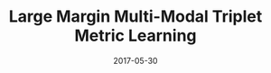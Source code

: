 ---
title: "Large Margin Multi-Modal Triplet Metric Learning"
collection: publications
permalink: /publication/di2017largemargin
date: 2017-05-30
venue: 'International Conference on Automatic Face and Gesture Recognition (FG 2017)'
paperurl: 'https://engineering.jhu.edu/vpatel36/wp-content/uploads/2018/08/Metric_fg2017_v7.pdf'
citation: 'Di, X. and Patel, V.M., 2017, May. Large margin multi-modal triplet metric learning. In 2017 12th IEEE International Conference on Automatic Face & Gesture Recognition (FG 2017) (pp. 370-377). IEEE.'
---